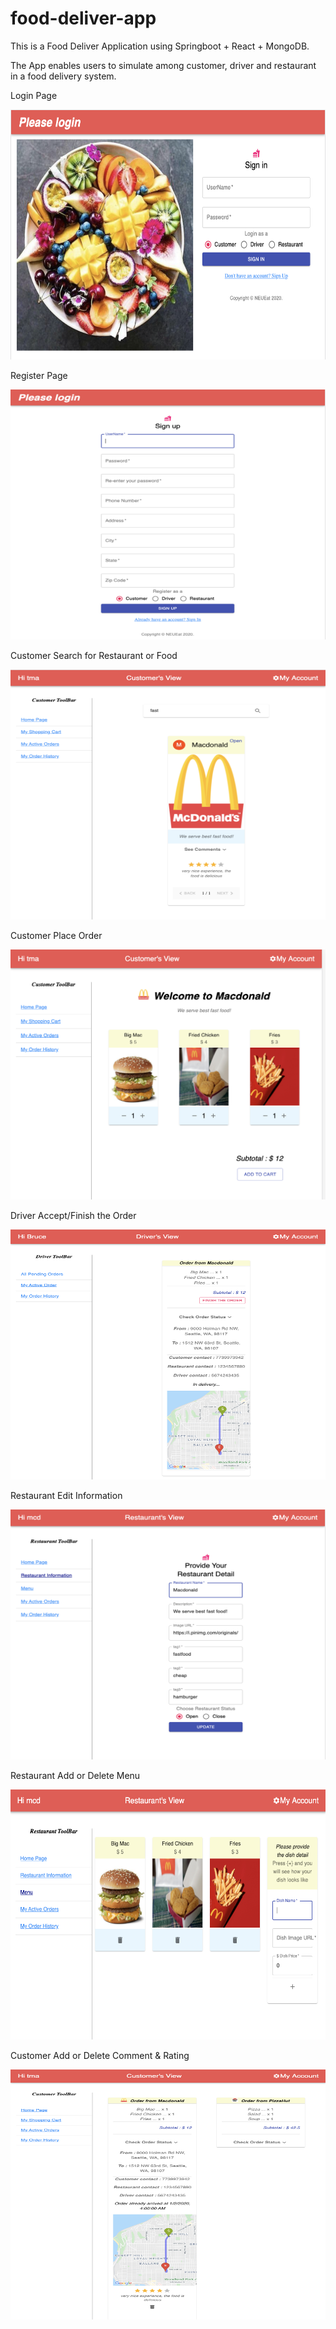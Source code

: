 # food-deliver-app
This is a Food Deliver Application using Springboot + React + MongoDB.

The App enables users to simulate among customer, driver and restaurant in a food delivery system.

Login Page

<img width="600" height="400" src="image/login.png"/>

Register Page

<img width="600" height="400" src="image/register.png"/>

Customer Search for Restaurant or Food

<img width="600" height="400" src="image/restaurantSearch.png"/>

Customer Place Order

<img width="600" height="400" src="image/placeOrder.png"/>

Driver Accept/Finish the Order

<img width="600" height="400" src="image/driverFinishOrder.png"/>

Restaurant Edit Information

<img width="600" height="400" src="image/restaurantInfo.png"/>

Restaurant Add or Delete Menu

<img width="600" height="400" src="image/restaurantMenu.png"/>

Customer Add or Delete Comment & Rating

<img width="600" height="400" src="image/customerAddComment.png"/>
